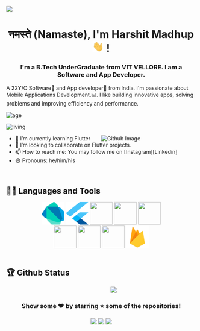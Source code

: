 
![](https://raw.githubusercontent.com/halfrost/halfrost/master/icons/header_.png)

<h1 align="center"> नमस्ते (Namaste), I'm Harshit Madhup <img src="https://raw.githubusercontent.com/ABSphreak/ABSphreak/master/gifs/Hi.gif" width="30px"> ! </h1>

<h3 align="center">I'm a B.Tech UnderGraduate from VIT VELLORE. I am a Software and App Developer.</h3>
  
A 22Y/O Software🌈 and App developer🎯 from India. I'm passionate about Mobile Applications Development.:bar_chart:. I like building innovative apps, solving problems and improving efficiency and performance. 


![age](https://img.shields.io/badge/age-22-blue)

![living](https://img.shields.io/badge/living-Bokaro-3c9)

<img width="50%" align="right" alt="Github Image" src="https://raw.githubusercontent.com/onimur/.github/master/.resources/git-header.svg" />

- 🌱 I’m currently learning Flutter
- 👯 I’m looking to collaborate on Flutter projects.
- 📫 How to reach me: You may follow me on [Instagram][Linkedin]
- 😄 Pronouns: he/him/his

<br />


## 👨‍💻 Languages and Tools

<div align="center">
  

<img src="https://github.com/HarshitMadhup/Readme/blob/main/dart.svg" height="60" width="60">
  <img src="https://github.com/HarshitMadhup/Readme/blob/main/flutter.svg" height="60" width="60">

<img src="https://github.com/Subhampreet/Subhampreet/blob/master/logos/JS.png?raw=true" height="60" width="60">

<img src="https://github.com/Subhampreet/Subhampreet/blob/master/logos/css.png?raw=true" height="60" width="60">
<img src="https://github.com/Subhampreet/Subhampreet/blob/master/logos/html.png?raw=true" height="60" width="60">



<br>


<img src="https://github.com/Subhampreet/Subhampreet/blob/master/logos/sql.png?raw=true" height="60" width="60">

<img src="https://github.com/Subhampreet/Subhampreet/blob/master/logos/git.png?raw=true" height="60" width="60">
<img src="https://github.com/Subhampreet/Subhampreet/blob/master/logos/vs.png?raw=true" height="60" width="60" fit="fill">

<img height="60" src="https://raw.githubusercontent.com/github/explore/80688e429a7d4ef2fca1e82350fe8e3517d3494d/topics/firebase/firebase.png">

</div>

<br >

## 🏆 Github Status

<img  src="https://github-readme-stats.vercel.app/api?username=HarshitMadhup&show_icons=true&hide_border=true&theme=dark&count_private=true" width="45%" align="right" >


<br>

<div align="center">


### Show some ❤️ by starring ⭐ some of the repositories!


[<img src="https://img.shields.io/badge/linkedin-%230077B5.svg?&style=for-the-badge&logo=linkedin&logoColor=white">](https://www.linkedin.com/in/subhampreet-mohanty-534b9b1a9/)
[<img src="https://img.shields.io/badge/instagram-%23E4405F.svg?&style=for-the-badge&logo=instagram&logoColor=white">](https://www.instagram.com/_the.odist_/?hl=en)
[<img src="https://img.shields.io/badge/facebook-%231877F2.svg?&style=for-the-badge&logo=facebook&logoColor=white">](https://www.facebook.com/subhampreet.mohanty/)




</div>





